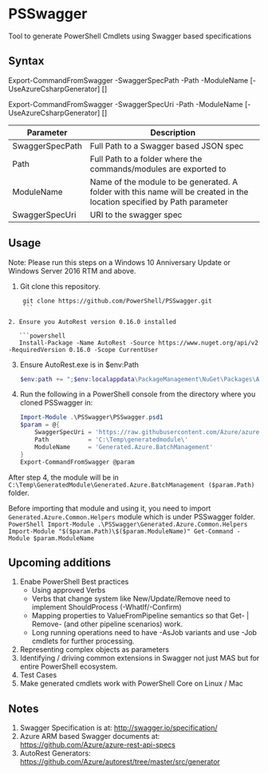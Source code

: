 # PSSwagger

Tool to generate PowerShell Cmdlets using Swagger based specifications

## Syntax

Export-CommandFromSwagger -SwaggerSpecPath <string> -Path <string> -ModuleName <string> [-UseAzureCsharpGenerator] [<CommonParameters>]

Export-CommandFromSwagger -SwaggerSpecUri <uri> -Path <string> -ModuleName <string> [-UseAzureCsharpGenerator] [<CommonParameters>]

| Parameter       | Description                           |
| ----------------| ------------------------------------- |
| SwaggerSpecPath | Full Path to a Swagger based JSON spec|
| Path            | Full Path to a folder where the commands/modules are exported to |
| ModuleName      | Name of the module to be generated. A folder with this name will be created in the location specified by Path parameter |
| SwaggerSpecUri  | URI to the swagger spec |

## Usage

Note: Please run this steps on a Windows 10 Anniversary Update or Windows Server 2016 RTM and above.

1. Git clone this repository.


```code
    git clone https://github.com/PowerShell/PSSwagger.git
    ```

2. Ensure you AutoRest version 0.16.0 installed

   ```powershell
   Install-Package -Name AutoRest -Source https://www.nuget.org/api/v2 -RequiredVersion 0.16.0 -Scope CurrentUser
   ```
   
3. Ensure AutoRest.exe is in $env:Path

   ```powershell
   $env:path += ";$env:localappdata\PackageManagement\NuGet\Packages\AutoRest.0.16.0\tools"
   ```

4. Run the following in a PowerShell console from the directory where you cloned PSSwagger in:

   ```powershell
   Import-Module .\PSSwagger\PSSwagger.psd1
   $param = @{
       SwaggerSpecUri = 'https://raw.githubusercontent.com/Azure/azure-rest-api-specs/master/arm-batch/2015-12-01/swagger/BatchManagement.json'
       Path           = 'C:\Temp\generatedmodule\'
       ModuleName     = 'Generated.Azure.BatchManagement'
   }
   Export-CommandFromSwagger @param
   ```

After step 4, the module will be in `C:\Temp\GeneratedModule\Generated.Azure.BatchManagement ($param.Path)` folder.

Before importing that module and using it, you need to import `Generated.Azure.Common.Helpers` module which is under PSSwagger folder.
    ```PowerShell
    Import-Module .\PSSwagger\Generated.Azure.Common.Helpers
    Import-Module "$($param.Path)\$($param.ModuleName)"
    Get-Command -Module $param.ModuleName
    ```
## Upcoming additions

1. Enabe PowerShell Best practices
   * Using approved Verbs
   * Verbs that change system like New/Update/Remove need to implement ShouldProcess (-WhatIf/-Confirm)
   * Mapping properties to ValueFromPipeline semantics so that  Get-<Noun> | Remove-<Noun>  (and other pipeline scenarios) work.
   * Long running operations need to have -AsJob variants and use -Job cmdlets for further processing.
2. Representing complex objects as parameters
3. Identifying / driving common extensions in Swagger not just MAS but for entire PowerShell ecosystem.
4. Test Cases
5. Make generated cmdlets work with PowerShell Core on Linux / Mac

## Notes

1. Swagger Specification is at: http://swagger.io/specification/
2. Azure ARM based Swagger documents at: https://github.com/Azure/azure-rest-api-specs
3. AutoRest Generators: https://github.com/Azure/autorest/tree/master/src/generator

